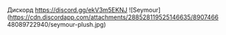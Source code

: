 Дискорд https://discord.gg/ekV3m5EKNJ
![Seymour](https://cdn.discordapp.com/attachments/288528119525146635/8907466
48089722940/seymour-plush.jpg)
